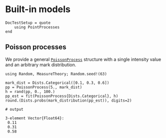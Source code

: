 # Built-in models

```@meta
DocTestSetup = quote
    using PointProcesses
end
```

## Poisson processes

We provide a general [`PoissonProcess`](@ref) structure with a single intensity value and an arbitrary mark distribution.

```jldoctest
using Random, MeasureTheory; Random.seed!(63)

mark_dist = Dists.Categorical([0.1, 0.3, 0.6])
pp = PoissonProcess(5., mark_dist)
h = rand(pp, 0., 100.)
pp_est = fit(PoissonProcess{Dists.Categorical}, h)
round.(Dists.probs(mark_distribution(pp_est)), digits=2)

# output

3-element Vector{Float64}:
 0.11
 0.31
 0.58
```